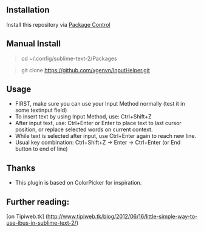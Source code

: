 ## Installation
Install this repository via [Package Control](http://wbond.net/sublime_packages/package_control)

## Manual Install
>cd ~/.config/sublime-text-2/Packages

>git clone https://github.com/xgenvn/InputHelper.git

## Usage
- FIRST, make sure you can use your Input Method normally (test it in some textinput field)
- To insert text by using Input Method, use: Ctrl+Shift+Z
- After input text, use: Ctrl+Enter or Enter to place text to last cursor position, 
	or replace selected words on current context.
- While text is selected after input, use Ctrl+Enter again to reach new line.
- Usual key combination: Ctrl+Shift+Z -> Enter -> Ctrl+Enter (or End button to end of line)

## Thanks
- This plugin is based on ColorPicker for inspiration.

## Further reading:
[on Tipiweb.tk] (http://www.tipiweb.tk/blog/2012/06/16/little-simple-way-to-use-ibus-in-sublime-text-2/)